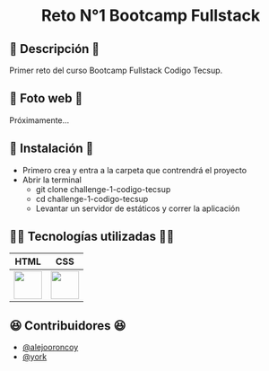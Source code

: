 <h1 align='center'>Reto N°1 Bootcamp Fullstack</h1>

## 📜 Descripción 📜

  Primer reto del curso Bootcamp Fullstack Codigo Tecsup.

## 📸 Foto web 📸

  Próximamente...

## 🦄 Instalación 🦄

  * Primero crea y entra a la carpeta que contrendrá el proyecto
  * Abrir la terminal 
    - git clone  challenge-1-codigo-tecsup
    - cd challenge-1-codigo-tecsup
    - Levantar un servidor de estáticos y correr la aplicación

## 👨‍💻 Tecnologías utilizadas 👨‍💻

  <table>
    <thead>
      <tr>
        <th align='center'>HTML</th>
        <th align='center'>CSS</th>
      </tr>
    </thead>
    <tbody>
      <tr>
        <td>
          <img src="https://www.svgrepo.com/show/353884/html-5.svg" width="50" />
        </td>
        <td>
          <img src="https://www.svgrepo.com/show/353623/css-3.svg" width="50" />
        </td>
      </tr>
    </tbody>
  </table>

## 😆 Contribuidores 😆

  - [@alejooroncoy](https://github.com/alejooroncoy)
  - [@york](https://github.com/york30)